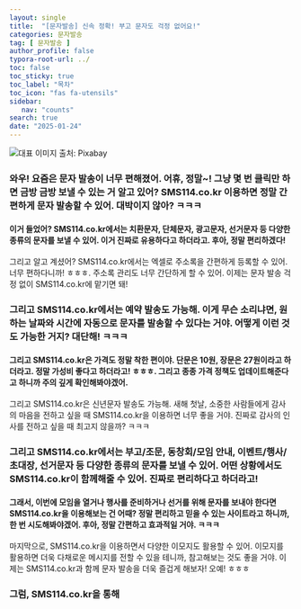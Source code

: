 ```yaml
---
layout: single
title:  "[문자발송] 신속 정확! 부고 문자도 걱정 없어요!"
categories: 문자발송
tag: [ 문자발송 ]
author_profile: false
typora-root-url: ../
toc: false
toc_sticky: true
toc_label: "목차"
toc_icon: "fas fa-utensils"
sidebar:
   nav: "counts"
search: true
date: "2025-01-24"
---
```


![대표 이미지](https://pixabay.com/get/g98643af542a1ab4291cbf15bf106078b6d71a3fdffe7b5b2cdd9fc2a476474f676182e23a4de3666531d15d9c0481b12304348738501a23ac6517278c36b0656_640.jpg) 출처: Pixabay <!-- Markdown 이미지 삽입 -->

### 와우! 요즘은 문자 발송이 너무 편해졌어. 어휴, 정말~! 그냥 몇 번 클릭만 하면 금방 금방 보낼 수 있는 거 알고 있어? SMS114.co.kr 이용하면 정말 간편하게 문자 발송할 수 있어. 대박이지 않아? ㅋㅋㅋ

#### 이거 들었어? SMS114.co.kr에서는 치환문자, 단체문자, 광고문자, 선거문자 등 다양한 종류의 문자를 보낼 수 있어. 이거 진짜로 유용하다고 하더라고. 후아, 정말 편리하겠다! 

그리고 알고 계셨어? SMS114.co.kr에서는 엑셀로 주소록을 간편하게 등록할 수 있어. 너무 편하다니까! ㅎㅎㅎ. 주소록 관리도 너무 간단하게 할 수 있어. 이제는 문자 발송 걱정 없이 SMS114.co.kr에 맡기면 돼!

### 그리고 SMS114.co.kr에서는 예약 발송도 가능해. 이게 무슨 소리냐면, 원하는 날짜와 시간에 자동으로 문자를 발송할 수 있다는 거야. 어떻게 이런 것도 가능한 거지? 대단해! ㅋㅋㅋ

#### 그리고 SMS114.co.kr은 가격도 정말 착한 편이야. 단문은 10원, 장문은 27원이라고 하더라고. 정말 가성비 좋다고 하더라고! ㅎㅎㅎ. 그리고 종종 가격 정책도 업데이트해준다고 하니까 주의 깊게 확인해봐야겠어.

그리고 SMS114.co.kr은 신년문자 발송도 가능해. 새해 첫날, 소중한 사람들에게 감사의 마음을 전하고 싶을 때 SMS114.co.kr을 이용하면 너무 좋을 거야. 진짜로 감사의 인사를 전하고 싶을 때 최고지 않을까? ㅋㅋㅋ

### 그리고 SMS114.co.kr에서는 부고/조문, 동창회/모임 안내, 이벤트/행사/초대장, 선거문자 등 다양한 종류의 문자를 보낼 수 있어. 어떤 상황에서도 SMS114.co.kr이 함께해줄 수 있어. 진짜로 편리하다고 하더라고!

#### 그래서, 이번에 모임을 열거나 행사를 준비하거나 선거를 위해 문자를 보내야 한다면 SMS114.co.kr을 이용해보는 건 어때? 정말 편리하고 믿을 수 있는 사이트라고 하니까, 한 번 시도해봐야겠어. 후아, 정말 간편하고 효과적일 거야. ㅋㅋㅋ

마지막으로, SMS114.co.kr을 이용하면서 다양한 이모지도 활용할 수 있어. 이모지를 활용하면 더욱 다채로운 메시지를 전할 수 있을 테니까, 참고해보는 것도 좋을 거야. 이제는 SMS114.co.kr과 함께 문자 발송을 더욱 즐겁게 해보자! 오예! ㅎㅎㅎ

### 그럼, SMS114.co.kr을 통해
